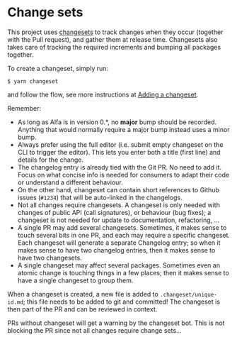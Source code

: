 # Change sets

This project uses [changesets](https://github.com/changesets/changesets) to track changes when they occur (together with the Pull request), and gather them at release time. Changesets also takes care of tracking the required increments and bumping all packages together.

To create a changeset, simply run:

```shell
$ yarn changeset
```

and follow the flow, see more instructions at [Adding a changeset](https://github.com/changesets/changesets/blob/main/docs/adding-a-changeset.md).

Remember:

- As long as Alfa is in version 0.*, no **major** bump should be recorded. Anything that would normally require a major bump instead uses a minor bump.
- Always prefer using the full editor (i.e. submit empty changeset on the CLI to trigger the editor). This lets you enter both a title (first line) and details for the change.
- The changelog entry is already tied with the Git PR. No need to add it. Focus on what concise info is needed for consumers to adapt their code or understand a different behaviour.
- On the other hand, changeset can contain short references to Github issues (`#1234`) that will be auto-linked in the changelogs.
- Not all changes require changesets. A changeset is only needed with changes of public API (call signatures), or behaviour (bug fixes); a changeset is not needed for update to documentation, refactoring, …
- A single PR may add several changesets. Sometimes, it makes sense to touch several bits in one PR, and each may require a specific changeset. Each changeset will generate a separate Changelog entry; so when it makes sense to have two changelog entries, then it makes sense to have two changesets.
- A single changeset may affect several packages. Sometimes even an atomic change is touching things in a few places; then it makes sense to have a single changeset to group them.

When a changeset is created, a new file is added to `.changeset/unique-id.md`; this file needs to be added to git and committed! The changeset is then part of the PR and can be reviewed in context.

PRs without changeset will get a warning by the changeset bot. This is not blocking the PR since not all changes require change sets… 
